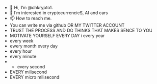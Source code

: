 - 👋 Hi, I’m @chkrypto1.
- 👀 I’m interested in cryptocurrencieS, AI and cars
- 📫 How to reach me.
- You can write me via github OR MY TWITTER ACCOUNT
- TRUST THE PROCESS AND DO THINKS THAT MAKES SENCE TO YOU
- MOTIVATE YOURSELF EVERY DAY
i every year 
- every week
- ewery month
  every day 
- every hour
- every minute
- - every second 
- EVERY milisecond
- EVERY micro milisecond
